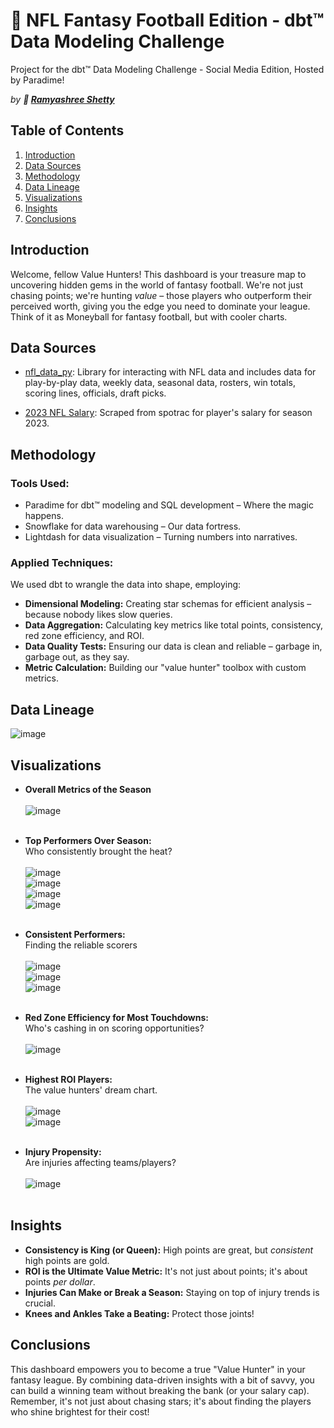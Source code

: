 # 🏈 NFL Fantasy Football Edition - dbt™ Data Modeling Challenge

Project for the dbt™ Data Modeling Challenge - Social Media Edition, Hosted by Paradime!

*by **👊 [Ramyashree Shetty](https://www.linkedin.com/in/ramyashree-shetty/)***

## Table of Contents

1. [Introduction](#introduction)
2. [Data Sources](#data-sources)
3. [Methodology](#methodology)
4. [Data Lineage](#data-lineage)
5. [Visualizations](#visualizations)
6. [Insights](#insights)
7. [Conclusions](#conclusions)

## Introduction

Welcome, fellow Value Hunters! This dashboard is your treasure map to uncovering hidden gems in the world of fantasy football. We're not just chasing points; we're hunting *value* – those players who outperform their perceived worth, giving you the edge you need to dominate your league.  Think of it as Moneyball for fantasy football, but with cooler charts. 


## Data Sources <a name="data-sources"></a>

*   [nfl_data_py](https://github.com/nflverse/nfl_data_py): Library for interacting with NFL data and includes data for play-by-play data, weekly data, seasonal data, rosters, win totals, scoring lines, officials, draft picks.

*   [2023 NFL Salary](https://www.spotrac.com/nfl/rankings/player/_/year/2023/sort/cap_base): Scraped from spotrac for player's salary for season 2023.

## Methodology

### Tools Used:

*   Paradime for dbt™ modeling and SQL development – Where the magic happens.
*   Snowflake for data warehousing –  Our data fortress.
*   Lightdash for data visualization – Turning numbers into narratives.


### Applied Techniques:

We used dbt to wrangle the data into shape, employing:

*   **Dimensional Modeling:** Creating star schemas for efficient analysis – because nobody likes slow queries.
*   **Data Aggregation:** Calculating key metrics like total points, consistency, red zone efficiency, and ROI.
*   **Data Quality Tests:** Ensuring our data is clean and reliable – garbage in, garbage out, as they say.
*   **Metric Calculation:**  Building our "value hunter" toolbox with custom metrics.

## Data Lineage
![image](/images/lineage.png)


## Visualizations <a name="visualizations"></a>

*   **Overall Metrics of the Season** <br><br>
![image](images/overall-metrics.png)<br><br>

*   **Top Performers Over Season:** <br>
Who consistently brought the heat?<br><br>
![image](/images/perf1.png)<br>
![image](images/perf2.png)<br>
![image](images/perf3.png)<br>
![image](images/perf4.png)<br><br>


*   **Consistent Performers:**<br>
Finding the reliable scorers <br><br>
![image](/images/con1.png)<br>
![image](images/con2.png)<br>
![image](images/con3.png)<br><br>


*   **Red Zone Efficiency for Most Touchdowns:** <br>
 Who's cashing in on scoring opportunities? <br><br>
 ![image](/images/red1.png)<br><br>

*   **Highest ROI Players:** <br>
The value hunters' dream chart. <br><br>
 ![image](/images/roi1.png)<br>
 ![image](/images/roi2.png)<br><br>


*   **Injury Propensity:** <br>
Are injuries affecting teams/players? <br><br>
 ![image](/images/injury1.png)<br><br>


## Insights <a name="insights"></a>

*   **Consistency is King (or Queen):**  High points are great, but *consistent* high points are gold.
*   **ROI is the Ultimate Value Metric:**  It's not just about points; it's about points *per dollar*.
*   **Injuries Can Make or Break a Season:**  Staying on top of injury trends is crucial.
*   **Knees and Ankles Take a Beating:**  Protect those joints!

## Conclusions <a name="conclusions"></a>

This dashboard empowers you to become a true "Value Hunter" in your fantasy league.  By combining data-driven insights with a bit of savvy, you can build a winning team without breaking the bank (or your salary cap).  Remember, it's not just about chasing stars; it's about finding the players who shine brightest for their cost!